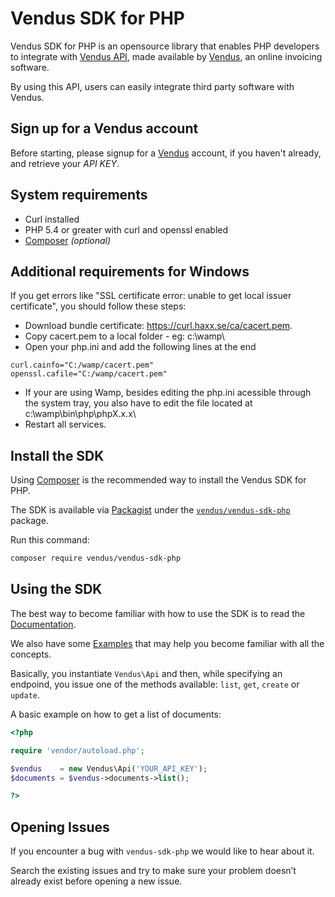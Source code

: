 # Vendus SDK for PHP

Vendus SDK for PHP is an opensource library that enables PHP developers to integrate with [Vendus API](https://www.vendus.pt/ws/), made available by [Vendus](https://www.vendus.pt/), an online invoicing software. 

By using this API, users can easily integrate third party software with Vendus.

## Sign up for a Vendus account
Before starting, please signup for a [Vendus](https://www.vendus.pt/) account, if you haven't already, and retrieve your *API KEY*.

## System requirements

- Curl installed
- PHP 5.4 or greater with curl and openssl enabled
- [Composer](https://getcomposer.org/) *(optional)*

## Additional requirements for Windows
If you get errors like "SSL certificate error: unable to get local issuer certificate", you should follow these steps:
- Download bundle certificate: https://curl.haxx.se/ca/cacert.pem.
- Copy cacert.pem to a local folder - eg: c:\wamp\
- Open your php.ini and add the following lines at the end

```
curl.cainfo="C:/wamp/cacert.pem"
openssl.cafile="C:/wamp/cacert.pem"
```

- If your are using Wamp, besides editing the php.ini acessible through the system tray, you also have to edit the file located at c:\wamp\bin\php\phpX.x.x\
- Restart all services.

## Install the SDK
Using [Composer](http://getcomposer.org) is the recommended way to install the Vendus SDK for PHP. 

The SDK is available via [Packagist](http://packagist.org) under the [`vendus/vendus-sdk-php`](https://packagist.org/packages/vendus/vendus-sdk-php) package. 

Run this command:
```sh
composer require vendus/vendus-sdk-php
```

## Using the SDK
The best way to become familiar with how to use the SDK is to read the [Documentation](./docs/). 

We also have some [Examples](./docs/examples/) that may help you become familiar with all the concepts.

Basically, you instantiate `Vendus\Api` and then, while specifying an endpoind, you issue one of the methods available: `list`, `get`, `create` or `update`.

A basic example on how to get a list of documents:

```php
<?php

require 'vendor/autoload.php';

$vendus    = new Vendus\Api('YOUR_API_KEY');
$documents = $vendus->documents->list();

?>
```

## Opening Issues

If you encounter a bug with `vendus-sdk-php` we would like to hear about it. 

Search the existing issues and try to make sure your problem doesn’t already exist before opening a new issue.